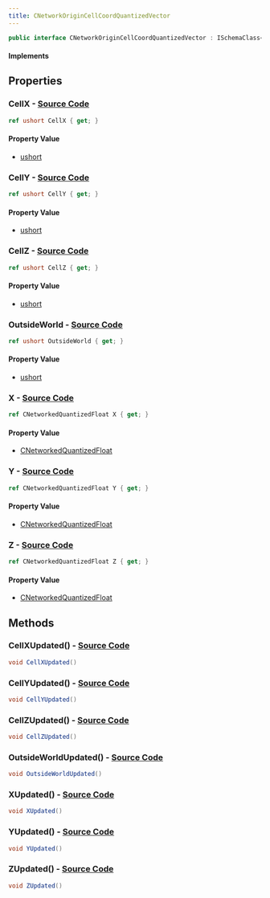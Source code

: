 ```yaml
---
title: CNetworkOriginCellCoordQuantizedVector
---
```


```csharp
public interface CNetworkOriginCellCoordQuantizedVector : ISchemaClass<CNetworkOriginCellCoordQuantizedVector>, ISchemaField, ISchemaClass, INativeHandle
```

#### Implements

## Properties

### **CellX** - [Source Code](https://github.com/swiftly-solution/swiftlys2/blob/main/managed/src/SwiftlyS2.Generated/Schemas/Interfaces/CNetworkOriginCellCoordQuantizedVector.cs#L16)

```csharp
ref ushort CellX { get; }
```

#### Property Value

- [ushort](https://learn.microsoft.com/dotnet/api/system.uint16)

### **CellY** - [Source Code](https://github.com/swiftly-solution/swiftlys2/blob/main/managed/src/SwiftlyS2.Generated/Schemas/Interfaces/CNetworkOriginCellCoordQuantizedVector.cs#L18)

```csharp
ref ushort CellY { get; }
```

#### Property Value

- [ushort](https://learn.microsoft.com/dotnet/api/system.uint16)

### **CellZ** - [Source Code](https://github.com/swiftly-solution/swiftlys2/blob/main/managed/src/SwiftlyS2.Generated/Schemas/Interfaces/CNetworkOriginCellCoordQuantizedVector.cs#L20)

```csharp
ref ushort CellZ { get; }
```

#### Property Value

- [ushort](https://learn.microsoft.com/dotnet/api/system.uint16)

### **OutsideWorld** - [Source Code](https://github.com/swiftly-solution/swiftlys2/blob/main/managed/src/SwiftlyS2.Generated/Schemas/Interfaces/CNetworkOriginCellCoordQuantizedVector.cs#L22)

```csharp
ref ushort OutsideWorld { get; }
```

#### Property Value

- [ushort](https://learn.microsoft.com/dotnet/api/system.uint16)

### **X** - [Source Code](https://github.com/swiftly-solution/swiftlys2/blob/main/managed/src/SwiftlyS2.Generated/Schemas/Interfaces/CNetworkOriginCellCoordQuantizedVector.cs#L24)

```csharp
ref CNetworkedQuantizedFloat X { get; }
```

#### Property Value

- [CNetworkedQuantizedFloat](/docs/api/shared/natives/cnetworkedquantizedfloat)

### **Y** - [Source Code](https://github.com/swiftly-solution/swiftlys2/blob/main/managed/src/SwiftlyS2.Generated/Schemas/Interfaces/CNetworkOriginCellCoordQuantizedVector.cs#L26)

```csharp
ref CNetworkedQuantizedFloat Y { get; }
```

#### Property Value

- [CNetworkedQuantizedFloat](/docs/api/shared/natives/cnetworkedquantizedfloat)

### **Z** - [Source Code](https://github.com/swiftly-solution/swiftlys2/blob/main/managed/src/SwiftlyS2.Generated/Schemas/Interfaces/CNetworkOriginCellCoordQuantizedVector.cs#L28)

```csharp
ref CNetworkedQuantizedFloat Z { get; }
```

#### Property Value

- [CNetworkedQuantizedFloat](/docs/api/shared/natives/cnetworkedquantizedfloat)

## Methods

### **CellXUpdated()** - [Source Code](https://github.com/swiftly-solution/swiftlys2/blob/main/managed/src/SwiftlyS2.Generated/Schemas/Interfaces/CNetworkOriginCellCoordQuantizedVector.cs#L30)

```csharp
void CellXUpdated()
```

### **CellYUpdated()** - [Source Code](https://github.com/swiftly-solution/swiftlys2/blob/main/managed/src/SwiftlyS2.Generated/Schemas/Interfaces/CNetworkOriginCellCoordQuantizedVector.cs#L31)

```csharp
void CellYUpdated()
```

### **CellZUpdated()** - [Source Code](https://github.com/swiftly-solution/swiftlys2/blob/main/managed/src/SwiftlyS2.Generated/Schemas/Interfaces/CNetworkOriginCellCoordQuantizedVector.cs#L32)

```csharp
void CellZUpdated()
```

### **OutsideWorldUpdated()** - [Source Code](https://github.com/swiftly-solution/swiftlys2/blob/main/managed/src/SwiftlyS2.Generated/Schemas/Interfaces/CNetworkOriginCellCoordQuantizedVector.cs#L33)

```csharp
void OutsideWorldUpdated()
```

### **XUpdated()** - [Source Code](https://github.com/swiftly-solution/swiftlys2/blob/main/managed/src/SwiftlyS2.Generated/Schemas/Interfaces/CNetworkOriginCellCoordQuantizedVector.cs#L34)

```csharp
void XUpdated()
```

### **YUpdated()** - [Source Code](https://github.com/swiftly-solution/swiftlys2/blob/main/managed/src/SwiftlyS2.Generated/Schemas/Interfaces/CNetworkOriginCellCoordQuantizedVector.cs#L35)

```csharp
void YUpdated()
```

### **ZUpdated()** - [Source Code](https://github.com/swiftly-solution/swiftlys2/blob/main/managed/src/SwiftlyS2.Generated/Schemas/Interfaces/CNetworkOriginCellCoordQuantizedVector.cs#L36)

```csharp
void ZUpdated()
```

